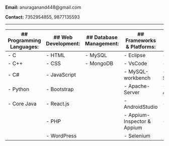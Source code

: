 <div class="container">
  <div class="row">
    <div class="col-md-8">
      <p><strong>Email:</strong> anuraganand448@gmail.com</p>
      <p><strong>Contact:</strong> 7352954855, 9877135593</p>
    </div>
  </div>
</div>



  <hr>

| ## Programming Languages: | ## Web Development:       | ## Database Management: | ## Frameworks & Platforms: | ## Testing: |
|---------------------------|---------------------------|-------------------------|----------------------------|-------------|
| - C                       | - HTML                    | - MySQL                 | - Eclipse                  | - SDLC      |
| - C++                     | - CSS                     | - MongoDB               | - VsCode                   | - STLC      |
| - C#                      | - JavaScript              |                         | - MySQL-workbench          | - Selenium  |
| - Python                  | - Bootstrap               |                         | - Apache-Server            | - Appium    |
| - Core Java               | - React.js                |                         | - AndroidStudio            | - Junit     |
|                           | - PHP                     |                         | - Appium-Inspector & Appium| - Jira      |
|                           | - WordPress               |                         | - Selenium                 |             |
